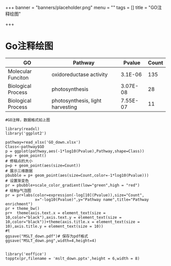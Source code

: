 +++
banner = "banners/placeholder.png"
menu = ""
tags = []
title = "GO注释绘图"

+++

# Go注释绘图

| GO                 | Pathway                          | Pvalue   | Count |
| ------------------ | -------------------------------- | -------- | ----- |
| Molecular Funciton | oxidoreductase activity          | 3.1E-06  | 135   |
| Biological Process | photosynthesis                   | 3.07E-08 | 28    |
| Biological Process | photosynthesis, light harvesting | 7.55E-07 | 11    |



~~~
#GO注释，数据格式如上图

library(readxl)
library('ggplot2')

pathway=read_xlsx('GO_down.xlsx')
Class<-pathway$GO
p = ggplot(pathway,aes(-1*log10(Pvalue),Pathway,shape=Class))
p=p + geom_point()
# 修稿点的大小
p=p + geom_point(aes(size=Count))
# 展示三维数据
pbubble = p+ geom_point(aes(size=Count,color=-1*log10(Pvalue)))
# 设置渐变色
pr = pbubble+scale_color_gradient(low="green",high = "red")
# 绘制p气泡图
pr = pr+labs(color=expression(-log[10](Pvalue)),size="Count",  
             x="-log10(Pvalue)",y="Pathway name",title="Pathway enrichment")
pr + theme_bw()
pr+  theme(axis.text.x = element_text(size = 10,color="black"),axis.text.y = element_text(size = 10,color="black"))+theme(axis.title.x = element_text(size = 10),axis.title.y = element_text(size = 10))
#t
ggsave("MSLT_down.pdf")# 保存为pdf格式
ggsave("MSLT_down.png",width=4,height=4)


library('eoffice')
topptx(pr,filename = 'mslt_down.pptx',height = 6,width = 8)
~~~

